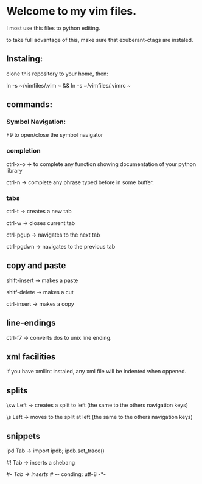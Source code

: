 Welcome to my vim files.
=======================

I most use this files to python editing.

to take full advantage of this, make sure that exuberant-ctags are instaled.

Instaling:
----------

clone this repository to your home, then:

ln -s ~/vimfiles/.vim  ~ && ln -s ~/vimfiles/.vimrc ~ 

commands:
---------
### Symbol Navigation:

F9 to open/close the symbol navigator

### completion

ctrl-x-o -> to complete any function showing documentation of your python library

ctrl-n -> complete any phrase typed before in some buffer.

### tabs
ctrl-t -> creates a new tab

ctrl-w -> closes current tab

ctrl-pgup -> navigates to the next tab

ctrl-pgdwn -> navigates to the previous tab

## copy and paste

shift-insert -> makes a paste

shitf-delete -> makes a cut

ctrl-insert -> makes a copy

## line-endings

ctrl-f7 -> converts dos to unix line ending.


## xml facilities

if you have xmllint instaled, any xml file will be indented when oppened.


## splits

\sw  Left -> creates a split to left (the same to the others navigation keys)

\s  Left -> moves to the split at left (the same to the others navigation keys)

## snippets

ipd Tab -> import ipdb; ipdb.set_trace()

\#! Tab -> inserts a shebang

\#*- Tab -> inserts # -*- conding: utf-8 -*-
